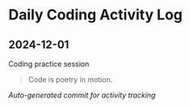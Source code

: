 # Daily Coding Activity Log

## 2024-12-01

Coding practice session

> Code is poetry in motion.

*Auto-generated commit for activity tracking*
